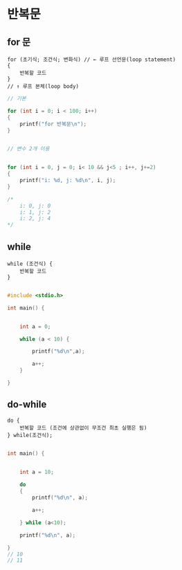 # 반복문 

## for 문

    for (초기식; 조건식; 변화식) // ← 루프 선언문(loop statement)
    {
        반복할 코드
    }
    // ↑ 루프 본체(loop body)

```c
// 기본

for (int i = 0; i < 100; i++)
{  
    printf("for 반복문\n");
}


// 변수 2개 이용


for (int i = 0, j = 0; i< 10 && j<5 ; i++, j+=2)
{
    printf("i: %d, j: %d\n", i, j);
}

/*
    i: 0, j: 0
    i: 1, j: 2
    i: 2, j: 4
*/


```

## while

    while (조건식) {
        반복할 코드
    }

```c

#include <stdio.h>

int main() {


    int a = 0;

    while (a < 10) {

        printf("%d\n",a);

        a++;
    }

}

```

## do-while

    do { 
        반복할 코드 (조건에 상관없이 무조건 최초 실행은 됨)
    } while(조건식);

```c

int main() {


    int a = 10;
    
    do
    {
        printf("%d\n", a);

        a++;

    } while (a<10);

    printf("%d\n", a);

}
// 10
// 11

```
